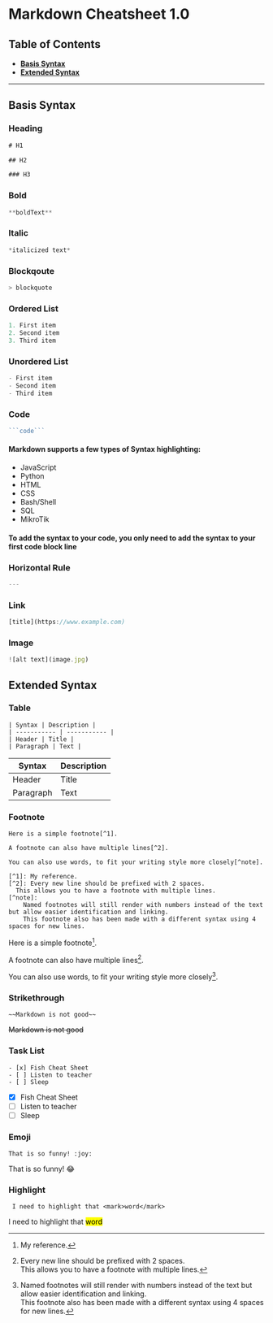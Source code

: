 # Markdown Cheatsheet 1.0

## Table of Contents
- **[Basis Syntax](#basis)** 
- **[Extended Syntax](#navigation)**
---

## Basis Syntax 
### Heading
```javascript
# H1

## H2

### H3
```

### Bold
```javascript
**boldText**
```

### Italic
```javascript
*italicized text*
```

### Blockqoute 
```javascript
> blockquote
```

### Ordered List 
```javascript
1. First item
2. Second item
3. Third item
```

### Unordered List 
```javascript
- First item
- Second item
- Third item
```

### Code 
```javascript
```code```
```
#### Markdown supports a few types of Syntax highlighting:
* JavaScript
* Python
* HTML
* CSS
* Bash/Shell
* SQL
* MikroTik

#### To add the syntax to your code, you only need to add the syntax to your first code block line

### Horizontal Rule 
```javascript
---
```

### Link 
```javascript
[title](https://www.example.com)
```

### Image 
```javascript
![alt text](image.jpg)
```

## Extended Syntax

### Table

```
| Syntax | Description |
| ----------- | ----------- |
| Header | Title |
| Paragraph | Text |
```

| Syntax | Description |
| ----------- | ----------- |
| Header | Title |
| Paragraph | Text |

### Footnote

```
Here is a simple footnote[^1].

A footnote can also have multiple lines[^2].  

You can also use words, to fit your writing style more closely[^note].

[^1]: My reference.
[^2]: Every new line should be prefixed with 2 spaces.  
  This allows you to have a footnote with multiple lines.
[^note]:
    Named footnotes will still render with numbers instead of the text but allow easier identification and linking.  
    This footnote also has been made with a different syntax using 4 spaces for new lines.
```

Here is a simple footnote[^1].

A footnote can also have multiple lines[^2].  

You can also use words, to fit your writing style more closely[^note].

[^1]: My reference.
[^2]: Every new line should be prefixed with 2 spaces.  
  This allows you to have a footnote with multiple lines.
[^note]:
    Named footnotes will still render with numbers instead of the text but allow easier identification and linking.  
    This footnote also has been made with a different syntax using 4 spaces for new lines.


### Strikethrough 
```
~~Markdown is not good~~
```
~~Markdown is not good~~


### Task List 

```
- [x] Fish Cheat Sheet
- [ ] Listen to teacher
- [ ] Sleep
```
- [x] Fish Cheat Sheet
- [ ] Listen to teacher
- [ ] Sleep 

### Emoji 
```
That is so funny! :joy: 
```
That is so funny! :joy: 

### Highlight 
```
 I need to highlight that <mark>word</mark>
```
 I need to highlight that <mark>word</mark>

